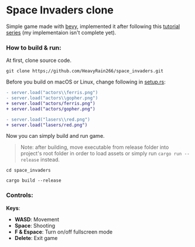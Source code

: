 # Space Invaders clone

Simple game made with [bevy](https://github.com/bevyengine/bevy), implemented it after following this [tutorial series](https://www.youtube.com/watch?v=Yb3vInxzKGE) (my implementaion isn't complete yet).

### How to build & run:
At first, clone source code.
```
git clone https;//github.com/HeavyRain266/space_invaders.git
```

Before you build on macOS or Linux, change following in [setup.rs](src/setup.rs):

```diff
- server.load("actors\\ferris.png")
- server.load("actors\\gopher.png")
+ server.load("actors/ferris.png")
+ server.load("actors/gopher.png")

- server.load("lasers\\red.png")
+ server.load("lasers/red.png")
```

Now you can simply build and run game.

> Note: after building, move executable from release folder into project's root folder in order to load assets or simply run `cargo run --release` instead.

```
cd space_invaders

cargo build --release
```

### Controls:

**Keys**:
  - **WASD**: Movement
  - **Space**: Shooting
  - **F & Espace**: Turn on/off fullscreen mode
  - **Delete**: Exit game
